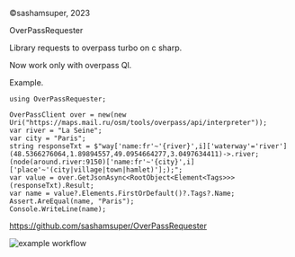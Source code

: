 ©sashamsuper, 2023

OverPassRequester

Library requests to overpass turbo on c sharp.

Now work only with overpass Ql.

Example.

    using OverPassRequester;
    
    OverPassClient over = new(new Uri("https://maps.mail.ru/osm/tools/overpass/api/interpreter"));
    var river = "La Seine";
    var city = "Paris";
    string responseTxt = $"way['name:fr'~'{river}',i]['waterway'='river'](48.5366276064,1.89894557,49.0954664277,3.0497634411)->.river;(node(around.river:9150)['name:fr'~'{city}',i]['place'~'(city|village|town|hamlet)'];);";
    var value = over.GetJsonAsync<RootObject<Element<Tags>>>(responseTxt).Result;
    var name = value?.Elements.FirstOrDefault()?.Tags?.Name;
    Assert.AreEqual(name, "Paris");
    Console.WriteLine(name);

https://github.com/sashamsuper/OverPassRequester
  

![example workflow](https://github.com/sashamsuper/OverPassRequester/actions/workflows/dotnet.yml/badge.svg)
